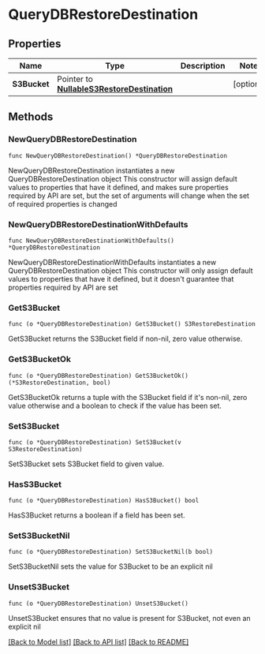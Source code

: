 # QueryDBRestoreDestination

## Properties

Name | Type | Description | Notes
------------ | ------------- | ------------- | -------------
**S3Bucket** | Pointer to [**NullableS3RestoreDestination**](S3RestoreDestination.md) |  | [optional] 

## Methods

### NewQueryDBRestoreDestination

`func NewQueryDBRestoreDestination() *QueryDBRestoreDestination`

NewQueryDBRestoreDestination instantiates a new QueryDBRestoreDestination object
This constructor will assign default values to properties that have it defined,
and makes sure properties required by API are set, but the set of arguments
will change when the set of required properties is changed

### NewQueryDBRestoreDestinationWithDefaults

`func NewQueryDBRestoreDestinationWithDefaults() *QueryDBRestoreDestination`

NewQueryDBRestoreDestinationWithDefaults instantiates a new QueryDBRestoreDestination object
This constructor will only assign default values to properties that have it defined,
but it doesn't guarantee that properties required by API are set

### GetS3Bucket

`func (o *QueryDBRestoreDestination) GetS3Bucket() S3RestoreDestination`

GetS3Bucket returns the S3Bucket field if non-nil, zero value otherwise.

### GetS3BucketOk

`func (o *QueryDBRestoreDestination) GetS3BucketOk() (*S3RestoreDestination, bool)`

GetS3BucketOk returns a tuple with the S3Bucket field if it's non-nil, zero value otherwise
and a boolean to check if the value has been set.

### SetS3Bucket

`func (o *QueryDBRestoreDestination) SetS3Bucket(v S3RestoreDestination)`

SetS3Bucket sets S3Bucket field to given value.

### HasS3Bucket

`func (o *QueryDBRestoreDestination) HasS3Bucket() bool`

HasS3Bucket returns a boolean if a field has been set.

### SetS3BucketNil

`func (o *QueryDBRestoreDestination) SetS3BucketNil(b bool)`

 SetS3BucketNil sets the value for S3Bucket to be an explicit nil

### UnsetS3Bucket
`func (o *QueryDBRestoreDestination) UnsetS3Bucket()`

UnsetS3Bucket ensures that no value is present for S3Bucket, not even an explicit nil

[[Back to Model list]](../README.md#documentation-for-models) [[Back to API list]](../README.md#documentation-for-api-endpoints) [[Back to README]](../README.md)


